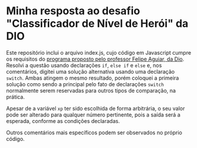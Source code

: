 # Minha resposta ao desafio "Classificador de Nível de Herói" da DIO

Este repositório inclui o arquivo index.js, cujo código em Javascript cumpre os requisitos do [programa proposto pelo professor Felipe Aguiar, da Dio](https://web.dio.me/lab/classificador-de-nivel-de-heroi/learning/760a7dbe-0e47-49d8-a364-680a7394e947).
Resolvi a questão usando declarações ``if``, ``else if`` e ``else`` e, nos comentários, digitei uma solução alternativa usando uma declaração ``switch``. Ambas atingem o mesmo resultado, porém coloquei a primeira solução como sendo a principal pelo fato de declarações ``switch`` normalmente serem reservadas para outros tipos de comparação, na prática.

Apesar de a variável ``xp`` ter sido escolhida de forma arbitrária, o seu valor pode ser alterado para qualquer número pertinente, pois a saída será a esperada, conforme as condições declaradas.

Outros comentários mais específicos podem ser observados no próprio código.








